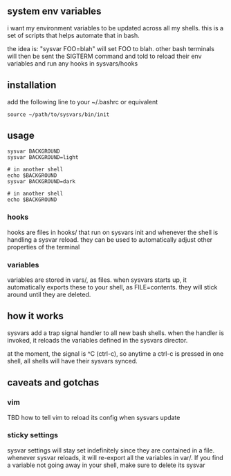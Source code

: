 ## system env variables


i want my environment variables to be updated across all my shells.
this is a set of scripts that helps automate that in bash.

the idea is: "sysvar FOO=blah" will set FOO to blah. other bash terminals will
then be sent the SIGTERM command and told to reload their env variables and run
any hooks in sysvars/hooks


## installation

add the following line to your ~/.bashrc or equivalent

    source ~/path/to/sysvars/bin/init

## usage

    sysvar BACKGROUND
    sysvar BACKGROUND=light

    # in another shell
    echo $BACKGROUND
    sysvar BACKGROUND=dark

    # in another shell
    echo $BACKGROUND


### hooks

hooks are files in hooks/ that run on sysvars init and whenever the shell is
handling a sysvar reload. they can be used to automatically adjust other
properties of the terminal

### variables

variables are stored in vars/, as files. when sysvars starts up, it
automatically exports these to your shell, as FILE=contents. they will stick
around until they are deleted.


## how it works

sysvars add a trap signal handler to all new bash shells. when the handler is
invoked, it reloads the variables defined in the sysvars director.

at the moment, the signal is ^C (ctrl-c), so anytime a ctrl-c is pressed in one
shell, all shells will have their sysvars synced.


## caveats and gotchas

### vim

TBD how to tell vim to reload its config when sysvars update

### sticky settings

sysvar settings will stay set indefinitely since they are contained in a file.
whenever sysvar reloads, it will re-export all the variables in var/. If you
find a variable not going away in your shell, make sure to delete its sysvar
